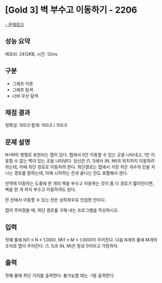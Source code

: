 # [Gold 3] 벽 부수고 이동하기 - 2206

<a href="https://www.acmicpc.net/problem/2206">- 문제링크</a>

## 성능 요약

메모리: 2412KB, 시간: 12ms

## 구분

- 그래프 이론
- 그래프 탐색
- 너비 우선 탐색

## 채점 결과

정확성: 100.0
합계: 100.0 / 100.0

## 문제 설명

N×M의 행렬로 표현되는 맵이 있다. 맵에서 0은 이동할 수 있는 곳을 나타내고, 1은 이동할 수 없는 벽이 있는 곳을 나타낸다. 당신은 (1, 1)에서 (N, M)의 위치까지 이동하려 하는데, 이때 최단 경로로 이동하려 한다. 최단경로는 맵에서 가장 적은 개수의 칸을 지나는 경로를 말하는데, 이때 시작하는 칸과 끝나는 칸도 포함해서 센다.

만약에 이동하는 도중에 한 개의 벽을 부수고 이동하는 것이 좀 더 경로가 짧아진다면, 벽을 한 개 까지 부수고 이동하여도 된다.

한 칸에서 이동할 수 있는 칸은 상하좌우로 인접한 칸이다.

맵이 주어졌을 때, 최단 경로를 구해 내는 프로그램을 작성하시오.

## 입력

첫째 줄에 N(1 ≤ N ≤ 1,000), M(1 ≤ M ≤ 1,000)이 주어진다. 다음 N개의 줄에 M개의 숫자로 맵이 주어진다. (1, 1)과 (N, M)은 항상 0이라고 가정하자.

## 출력

첫째 줄에 최단 거리를 출력한다. 불가능할 때는 -1을 출력한다.